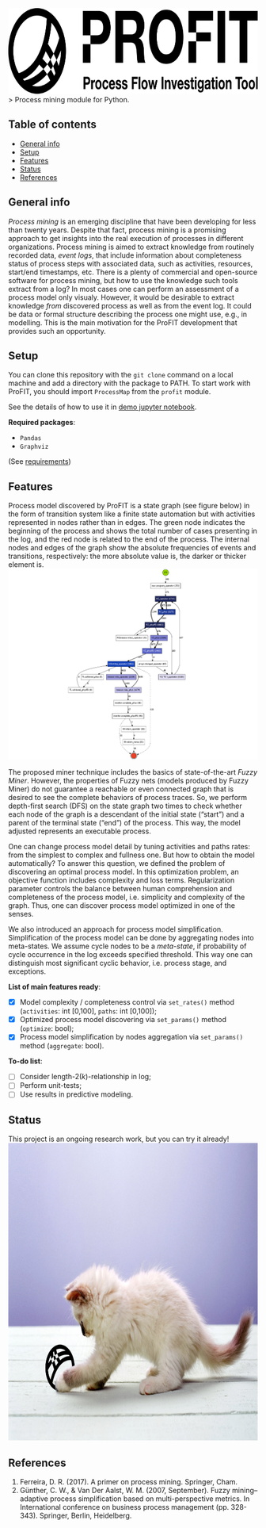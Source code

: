 <img src="/meta/logo.png" width="750" height="173,5">
> Process mining module for Python.

## Table of contents
* [General info](#general-info)
* [Setup](#setup)
* [Features](#features)
* [Status](#status)
* [References](#references)

## General info
*Process mining* is an emerging discipline that have been developing for less than twenty years. Despite that fact, process mining is a promising approach to get insights into the real execution of processes in different organizations. Process mining is aimed to extract knowledge from routinely recorded data, *event logs*, that include information about completeness status of process steps with associated data, such as activities, resources, start/end timestamps, etc. There is a plenty of commercial and open-source software for process mining, but how to use the knowledge such tools extract from a log? In most cases one can perform an assessment of a process model only visualy. However, it would be desirable to extract knowledge *from* discovered process as well as from the event log. It could be data or formal structure describing the process one might use, e.g., in modelling. This is the main motivation for the ProFIT development that provides such an opportunity.

## Setup
You can clone this repository with the `git clone` command on a local machine and add a directory with the package to PATH. To start work with ProFIT, you should import `ProcessMap` from the `profit` module.

See the details of how to use it in [demo jupyter notebook](https://github.com/Siella/ProFIT/blob/master/demo/profit_examples.ipynb).

**Required packages**:
* `Pandas`
* `Graphviz`

(See [requirements](https://github.com/Siella/ProFIT/blob/master/meta/requirements.txt))

## Features
Process model discovered by ProFIT is a state graph (see figure below) in the form of transition system like a finite state automation but with activities represented in nodes rather than in edges. The green node indicates the beginning of the process and shows the total number of cases presenting in the log, and the red node is related to the end of the process. The internal nodes and edges of the graph show the absolute frequencies of events and transitions, respectively: the more absolute value is, the darker or thicker element is.
![Process model example](/meta/process.png)

The proposed miner technique includes the basics of state-of-the-art *Fuzzy Miner*. However, the properties of Fuzzy nets (models produced by Fuzzy Miner) do not guarantee a reachable or even connected graph that is desired to see the complete behaviors of process traces. So, we perform depth-first search (DFS) on the state graph two times to check whether each node of the graph is a descendant of the initial state (“start”) and a parent of the terminal state (“end”) of the process. This way, the model adjusted represents an executable process.

One can change process model detail by tuning activities and paths rates: from the simplest to complex and fullness one. But how to obtain the model automatically? To answer this question, we defined the problem of discovering an optimal process model. In this optimization problem, an objective function includes complexity and loss terms. Regularization parameter controls the balance between human comprehension and completeness of the process model, i.e. simplicity and complexity of the graph. Thus, one can discover process model optimized in one of the senses.

We also introduced an approach for process model simplification. Simplification of the process model can be done by aggregating nodes into meta-states. We assume cycle nodes to be a *meta-state*, if probability of cycle occurrence in the log exceeds specified threshold. This way one can distinguish most significant cyclic behavior, i.e. process stage, and exceptions.

**List of main features ready**:
- [x] Model complexity / completeness control via `set_rates()` method (`activities`: int [0,100], `paths`: int [0,100]);
- [x] Optimized process model discovering via `set_params()` method (`optimize`: bool);
- [x] Process model simplification by nodes aggregation via `set_params()` method (`aggregate`: bool).

**To-do list**:
- [ ] Consider length-2(*k*)-relationship in log;
- [ ] Perform unit-tests;
- [ ] Use results in predictive modeling.

## Status
This project is an ongoing research work, but you can try it already!
<img src="/meta/cat_logo.jpg" width="800" height="600">

## References
1. Ferreira, D. R. (2017). A primer on process mining. Springer, Cham.
2. Günther, C. W., & Van Der Aalst, W. M. (2007, September). Fuzzy mining–adaptive process simplification based on multi-perspective metrics. In International conference on business process management (pp. 328-343). Springer, Berlin, Heidelberg.
